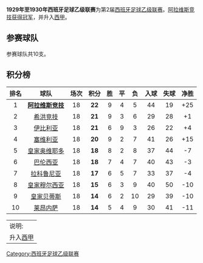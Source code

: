 **1929年至1930年西班牙足球乙级联赛**为第2届[西班牙足球乙级联赛](../Page/西班牙足球乙级联赛.md "wikilink")。[阿拉维斯竞技获得冠军](https://zh.wikipedia.org/wiki/阿拉维斯竞技 "wikilink")，并升入[西甲](https://zh.wikipedia.org/wiki/西甲 "wikilink")。

## 参赛球队

参赛球队共10支。

## 积分榜

| 排名 |                              球队                               | 场次 |   积分   | 胜 | 平 | 负  | 入球 | 失球 |  净胜  |
| :-: | :-----------------------------------------------------------: | :-: | :----: | :-: | :-: | :-: | :-: | :-: | :--: |
| 1  | **[阿拉维斯竞技](https://zh.wikipedia.org/wiki/阿拉维斯竞技 "wikilink")** | 18 | **22** | 9 | 4 | 5  | 44 | 19 | \+25 |
| 2  |     [希洪竞技](https://zh.wikipedia.org/wiki/希洪竞技 "wikilink")     | 18 | **21** | 9 | 3 | 6  | 29 | 28 | \+1  |
| 3  |  [伊比利亚](https://zh.wikipedia.org/wiki/伊比利亚体育俱乐部 "wikilink")   | 18 | **21** | 6 | 9 | 3  | 26 | 22 | \+4  |
| 4  |  [塞维利亚](https://zh.wikipedia.org/wiki/塞维利亚足球俱乐部 "wikilink")   | 18 | **20** | 9 | 2 | 7  | 41 | 26 | \+15 |
| 5  |            [皇家奥维耶多](../Page/皇家奥维耶多.md "wikilink")             | 18 | **18** | 8 | 2 | 8  | 37 | 44 | \-7  |
| 6  |            [巴伦西亚](../Page/巴伦西亚足球俱乐部.md "wikilink")            | 18 | **18** | 7 | 4 | 7  | 40 | 43 | \-3  |
| 7  |    [拉科鲁尼亚](https://zh.wikipedia.org/wiki/拉科鲁尼亚 "wikilink")    | 18 | **17** | 6 | 5 | 7  | 33 | 37 | \-4  |
| 8  |   [皇家穆尔西亚](https://zh.wikipedia.org/wiki/皇家穆尔西亚 "wikilink")   | 18 | **15** | 6 | 3 | 9  | 40 | 50 | \-10 |
| 9  |    [皇家贝蒂斯](https://zh.wikipedia.org/wiki/皇家贝蒂斯 "wikilink")    | 18 | **14** | 6 | 2 | 10 | 29 | 39 | \-10 |
| 10 |     [莱昂内萨](https://zh.wikipedia.org/wiki/莱昂内萨 "wikilink")     | 18 | **14** | 5 | 4 | 9  | 30 | 41 | \-11 |

|                                                                                       |
| ------------------------------------------------------------------------------------- |
| 说明:                                                                                   |
| 升入[西甲](https://zh.wikipedia.org/wiki/西甲 "wikilink") |- \! style="background:\#FFCCCC" |

[Category:西班牙足球乙级联赛](https://zh.wikipedia.org/wiki/Category:西班牙足球乙级联赛 "wikilink")